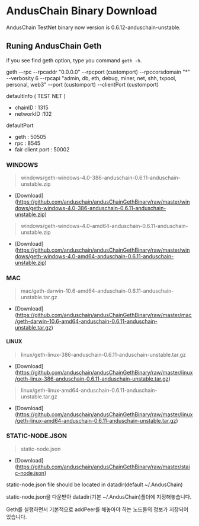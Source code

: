 # AndusChain Binary Download

AndusChain TestNet binary now version is 0.6.12-anduschain-unstable.

## Runing AndusChain Geth

if you see find geth option, type you command ```geth -h```.

geth --rpc --rpcaddr "0.0.0.0" --rpcport (customport) --rpccorsdomain "*" --verbosity 6 --rpcapi "admin, db, eth, debug, miner, net, shh, txpool, personal, web3" --port (customport) --clientPort (customport)

defaultInfo ( TEST NET )
- chainID : 1315
- networkID :102

defaultPort
- geth : 50505
- rpc : 8545
- fair client port : 50002

### WINDOWS
>windows/geth-windows-4.0-386-anduschain-0.6.11-anduschain-unstable.zip
- [Download] (https://github.com/anduschain/andusChainGethBinary/raw/master/windows/geth-windows-4.0-386-anduschain-0.6.11-anduschain-unstable.zip)
>windows/geth-windows-4.0-amd64-anduschain-0.6.11-anduschain-unstable.zip
- [Download] (https://github.com/anduschain/andusChainGethBinary/raw/master/windows/geth-windows-4.0-amd64-anduschain-0.6.11-anduschain-unstable.zip)

### MAC
>mac/geth-darwin-10.6-amd64-anduschain-0.6.11-anduschain-unstable.tar.gz
- [Download] (https://github.com/anduschain/andusChainGethBinary/raw/master/mac/geth-darwin-10.6-amd64-anduschain-0.6.11-anduschain-unstable.tar.gz)

#### LINUX
>linux/geth-linux-386-anduschain-0.6.11-anduschain-unstable.tar.gz
- [Download] (https://github.com/anduschain/andusChainGethBinary/raw/master/linux/geth-linux-386-anduschain-0.6.11-anduschain-unstable.tar.gz)
>linux/geth-linux-amd64-anduschain-0.6.11-anduschain-unstable.tar.gz
- [Download] (https://github.com/anduschain/andusChainGethBinary/raw/master/linux/geth-linux-amd64-anduschain-0.6.11-anduschain-unstable.tar.gz)

### STATIC-NODE.JSON
> static-node.json
- [Download] (https://github.com/anduschain/andusChainGethBinary/raw/master/staic-node.json)

static-node.json file should be located in datadir(default ~/.AndusChain)

static-node.json을 다운받아 datadir(기본 ~/.AndusChain)폴더에 지정해놓습니다.

Geth를 실행하면서 기본적으로 addPeer를 해놓아야 하는 노드들의 정보가 저장되어있습니다.



